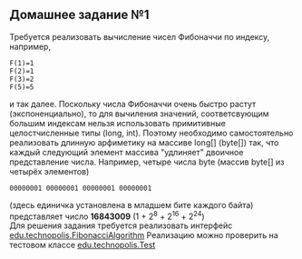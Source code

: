 ## Домашнее задание №1

Требуется реализовать вычисление чисел Фибоначчи по индексу, например, 
```
F(1)=1
F(2)=1
F(3)=2
F(5)=5
```
и так далее. Поскольку числа Фибоначчи очень быстро растут (экспоненциально), то для вычиления значений, соответсвующим 
большим индексам нельзя использовать примитивные целостчисленные типы (long, int). Поэтому необходимо самостоятельно 
реализовать длинную арфиметику на массиве long[] (byte[]) так, что каждый следующий элемент массива "удлиняет" двоичное 
представление числа. Например, четыре числа byte (массив byte[] из четырёх элементов) 
```
00000001 00000001 00000001 00000001 
```
(здесь единичка установлена в младшем бите каждого байта) представляет число **16843009** 
(1 + 2<sup>8</sup> + 2<sup>16</sup> + 2<sup>24</sup>)  
Для решения задания требуется реализовать интерфейс 
[edu.technopolis.FibonacciAlgorithm](https://github.com/TimurTechnopolis/advanced_java_course_2017/blob/master/season1/episode0/homework/src/main/java/edu/technopolis/FibonacciAlgorithm.java)
Реализацию можно проверить на тестовом классе [edu.technopolis.Test](https://github.com/TimurTechnopolis/advanced_java_course_2017/blob/master/season1/episode0/homework/src/test/java/edu/technopolis/Test.java) 
